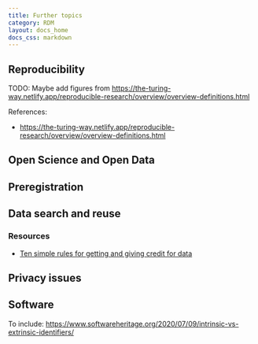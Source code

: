 ```yaml
---
title: Further topics
category: RDM
layout: docs_home
docs_css: markdown
---
```

## Reproducibility

TODO: Maybe add figures from https://the-turing-way.netlify.app/reproducible-research/overview/overview-definitions.html

References:
- https://the-turing-way.netlify.app/reproducible-research/overview/overview-definitions.html

## Open Science and Open Data

## Preregistration

## Data search and reuse

### Resources
* [Ten simple rules for getting and giving credit for data](https://doi.org/10.1371/journal.pcbi.1010476)

## Privacy issues

## Software

To include: https://www.softwareheritage.org/2020/07/09/intrinsic-vs-extrinsic-identifiers/
